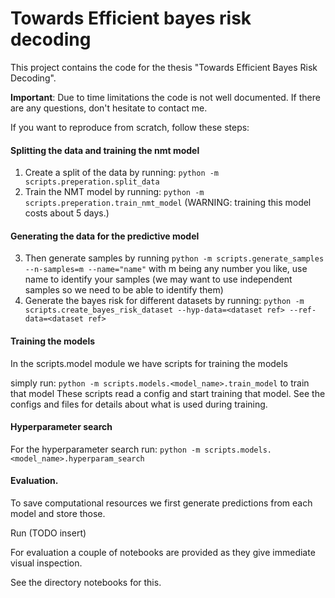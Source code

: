 # Towards Efficient bayes risk decoding

This project contains the code for  the thesis "Towards Efficient Bayes Risk Decoding".

**Important**: 
Due to time limitations the code is not well documented. If there are any questions, don't hesitate to contact me.

If you want to reproduce from scratch, follow these steps:

#### Splitting the data and training the nmt model

1. Create a split of the data by running: `python -m scripts.preperation.split_data`
2. Train the NMT model by running: `python -m scripts.preperation.train_nmt_model` (WARNING: training this model costs
   about 5 days.)

#### Generating the data for the predictive model

3. Then generate samples by running `python -m scripts.generate_samples --n-samples=m --name="name"` with m being any
   number
   you like, use name to identify your samples (we may want to use independent samples so we need to be able to identify
   them)
4. Generate the bayes risk for different datasets by
   running: `python -m scripts.create_bayes_risk_dataset --hyp-data=<dataset ref> --ref-data=<dataset ref>`

#### Training the models

In the scripts.model module we have scripts for training the models

simply run:
`python -m scripts.models.<model_name>.train_model` to train that model
These scripts read a config and start training that model.
See the configs and files for details about what is used during training.

#### Hyperparameter search

For the hyperparameter search run:
`python -m scripts.models.<model_name>.hyperparam_search`

#### Evaluation.

To save computational resources we first generate predictions from each model and store those.

Run (TODO insert)




For evaluation a couple of notebooks are provided as they give immediate visual inspection.

See the directory notebooks for this.











